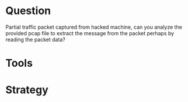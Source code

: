 # Question
Partial traffic packet captured from hacked machine, can you analyze the provided pcap file to extract the message from the packet perhaps by reading the packet data?

# Tools

# Strategy

